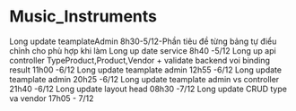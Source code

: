 # Music_Instruments
Long update teamplateAdmin 8h30-5/12-Phần tiêu đề từng bảng tự điểu chỉnh cho phù hợp khi làm
Long up date service 8h40 -5/12
Long up api controller TypeProduct,Product,Vendor + validate backend voi binding result 11h00 -6/12
Long update teamplate admin 12h55 -6/12
Long update teamplate admin 20h25 -6/12
Long update teamplate admin vs controller 21h40 -6/12
Long update layout head 08h30 -7/12
Long update CRUD type va vendor 17h05 - 7/12

